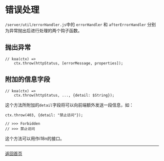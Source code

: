 # 错误处理

`/server/util/errorHandler.js`中的 `errorHandler` 和 `afterErrorHandler` 分别为异常抛出后进行处理的两个钩子函数。

## 抛出异常

```
// koa(ctx) =>
    ctx.throw(httpStatus, [errorMessage, properties]);
```

## 附加的信息字段

```
// koa(ctx) =>
    ctx.throw(httpStatus, ..., {detail: $String});
```

这个方法所附加的`detail`字段将可以向前端额外发送一段信息，如：

```
ctx.throw(403, {detail: "禁止访问"});

// >>> Forbidden
// >>> 禁止访问
```

这个方法可以用作i18n的接口。

---

[返回首页](https://github.com/WhiteRobe/hypethron)